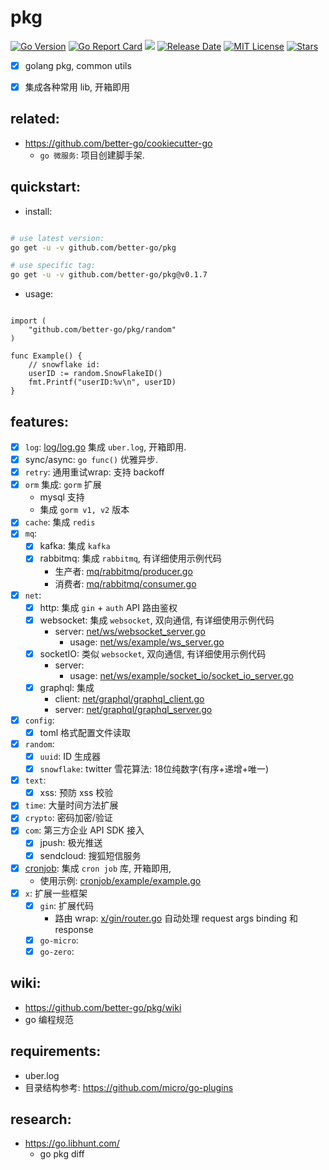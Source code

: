 # pkg


[![Go Version](https://img.shields.io/github/go-mod/go-version/better-go/pkg?filename=go.mod)](https://github.com/better-go/pkg/blob/master/go.mod)
[![Go Report Card](https://goreportcard.com/badge/github.com/better-go/pkg)](https://goreportcard.com/report/github.com/better-go/pkg)
[![](https://img.shields.io/github/release/better-go/pkg.svg?label=Release)](https://github.com/better-go/pkg/releases)
[![Release Date](https://img.shields.io/github/release-date/better-go/pkg)](https://github.com/better-go/pkg/releases)
[![MIT License](https://img.shields.io/github/license/better-go/pkg)](https://github.com/better-go/pkg/blob/master/LICENSE)
[![Stars](https://img.shields.io/github/stars/better-go/pkg?style=social)](https://img.shields.io/github/stars/better-go/pkg?style=social)


- [x] golang pkg, common utils
- [x] 集成各种常用 lib, 开箱即用



## related:

- https://github.com/better-go/cookiecutter-go
    - `go 微服务`: 项目创建脚手架.

## quickstart:

- install:

```bash

# use latest version:
go get -u -v github.com/better-go/pkg

# use specific tag:
go get -u -v github.com/better-go/pkg@v0.1.7

```

- usage:

```golang

import (
	"github.com/better-go/pkg/random"
)

func Example() {
	// snowflake id:
	userID := random.SnowFlakeID()
	fmt.Printf("userID:%v\n", userID)
}

```


## features:

- [x] `log`: [log/log.go](log/log.go) 集成 `uber.log`, 开箱即用.
- [x] sync/async: `go func()` 优雅异步.
- [x] `retry`: 通用重试wrap: 支持 backoff
- [x] `orm` 集成: `gorm` 扩展
    - mysql 支持
    - 集成 `gorm v1, v2` 版本
- [x] `cache`: 集成 `redis`
- [x] `mq`:
    - [x] kafka: 集成 `kafka`
    - [x] rabbitmq: 集成 `rabbitmq`, 有详细使用示例代码
        - 生产者: [mq/rabbitmq/producer.go](mq/rabbitmq/producer.go)
        - 消费者: [mq/rabbitmq/consumer.go](mq/rabbitmq/consumer.go)
- [x] `net`:
    - [x] http: 集成 `gin` + `auth` API 路由鉴权
    - [x] websocket: 集成 `websocket`, 双向通信, 有详细使用示例代码
        - server: [net/ws/websocket_server.go](net/ws/websocket_server.go)
            - usage: [net/ws/example/ws_server.go](net/ws/example/ws_server.go)
    - [x] socketIO: 类似 `websocket`, 双向通信, 有详细使用示例代码
        - server:
            - usage: [net/ws/example/socket_io/socket_io_server.go](net/ws/example/socket_io/socket_io_server.go)
    - [x] graphql: 集成
        - client: [net/graphql/graphql_client.go](net/graphql/graphql_client.go)
        - server: [net/graphql/graphql_server.go](net/graphql/graphql_server.go)
- [x] `config`:
    - [x] toml 格式配置文件读取
- [x] `random`:
    - [x] `uuid`: ID 生成器
    - [x] `snowflake`: twitter 雪花算法: 18位纯数字(有序+递增+唯一)
- [x] `text`:
    - [x] xss: 预防 xss 校验
- [x] `time`: 大量时间方法扩展
- [x] `crypto`: 密码加密/验证
- [x] `com`: 第三方企业 API SDK 接入
    - [x] jpush: 极光推送
    - [x] sendcloud: 搜狐短信服务
- [x] [cronjob](cronjob/cron.go): 集成 `cron job` 库, 开箱即用,
    - 使用示例: [cronjob/example/example.go](cronjob/example/example.go)
- [x] `x`: 扩展一些框架
    - [x] `gin`: 扩展代码
        - 路由 wrap: [x/gin/router.go](x/gin/router.go) 自动处理 request args binding 和 response
    - [x] `go-micro`:
    - [x] `go-zero`:

## wiki:

- https://github.com/better-go/pkg/wiki
- go 编程规范

## requirements:

- uber.log
- 目录结构参考: https://github.com/micro/go-plugins


## research:

- https://go.libhunt.com/
    - go pkg diff

